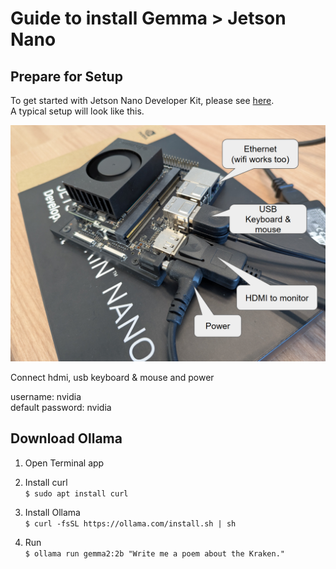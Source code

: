 # Guide to install Gemma > Jetson Nano

## Prepare for Setup

To get started with Jetson Nano Developer Kit, please see [here](https://developer.nvidia.com/embedded/learn/get-started-jetson-nano-devkit).\
A typical setup will look like this.

![Jetson Nano Device Setup](images/jetson_nano.png)

Connect hdmi, usb keyboard & mouse and power

username: nvidia\
default password: nvidia

## Download Ollama

1. Open Terminal app

2. Install curl\
```$ sudo apt install curl```

3. Install Ollama\
```$ curl -fsSL https://ollama.com/install.sh | sh```

4. Run\
```$ ollama run gemma2:2b "Write me a poem about the Kraken."```
